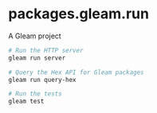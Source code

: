 # packages.gleam.run

A Gleam project

```sh
# Run the HTTP server
gleam run server

# Query the Hex API for Gleam packages
gleam run query-hex

# Run the tests
gleam test
```

